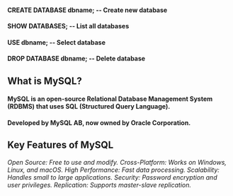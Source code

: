 #### CREATE DATABASE dbname;      -- Create new database
#### SHOW DATABASES;              -- List all databases
#### USE dbname;                  -- Select database
#### DROP DATABASE dbname;        -- Delete database

##  What is MySQL?
#### MySQL is an open-source Relational Database Management System (RDBMS) that uses SQL (Structured Query Language).

#### Developed by MySQL AB, now owned by Oracle Corporation.

## Key Features of MySQL
_Open Source: Free to use and modify._
_Cross-Platform: Works on Windows, Linux, and macOS._
_High Performance: Fast data processing._
_Scalability: Handles small to large applications._
_Security: Password encryption and user privileges._
_Replication: Supports master-slave replication._

